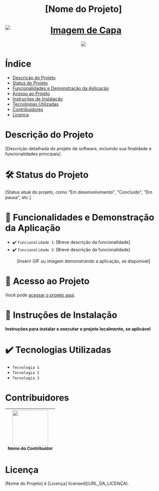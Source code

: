 <div align="center">
  <h1 align="center">
   [Nome do Projeto]
    <br />
    <br />
    <a href="[URL do Projeto]">
     <img src="[URL da Imagem de Capa]" alt="Imagem de Capa" style="display: block; margin: auto;"/>
    </a>
  </h1>
</div>

<p align="center">
   <img src="http://img.shields.io/static/v1?label=STATUS&message=[STATUS DO PROJETO]&color=[COR]&style=for-the-badge" #vitrinedev/>
</p>
  
# Índice 

* [Descrição do Projeto](#descrição-do-projeto)
* [Status do Projeto](#status-do-projeto)
* [Funcionalidades e Demonstração da Aplicação](#funcionalidades-e-demonstração-da-aplicação)
* [Acesso ao Projeto](#acesso-ao-projeto)
* [Instruções de Instalação](#instruções-de-instalação)
* [Tecnologias Utilizadas](#tecnologias-utilizadas)
* [Contribuidores](#contribuidores)
* [Licença](#licença)

# Descrição do Projeto

[Descrição detalhada do projeto de software, incluindo sua finalidade e funcionalidades principais]

# :hammer_and_wrench: Status do Projeto

[Status atual do projeto, como "Em desenvolvimento", "Concluído", "Em pausa", etc.]

# :hammer:  Funcionalidades e Demonstração da Aplicação

- :heavy_check_mark: `Funcionalidade 1`: [Breve descrição da funcionalidade]
- :heavy_check_mark: `Funcionalidade 2`: [Breve descrição da funcionalidade]

<div align="center"> [Inserir GIF ou imagem demonstrando a aplicação, se disponível] </div>

# 📁 Acesso ao Projeto

Você pode [acessar o projeto aqui](URL_DO_PROJETO).

# 🚀 Instruções de Instalação

**Instruções para instalar e executar o projeto localmente, se aplicável**

# :heavy_check_mark: Tecnologias Utilizadas

- `Tecnologia 1`
- `Tecnologia 2`
- `Tecnologia 3`

# Contribuidores

| [<img loading="lazy" src="[URL_DA_IMAGEM]" width=115><br><sub>Nome do Contribuidor</sub>](Link_do_Perfil) |  
| :---: |

# Licença

[Nome do Projeto] é [Licença] licensed](URL_DA_LICENÇA).
